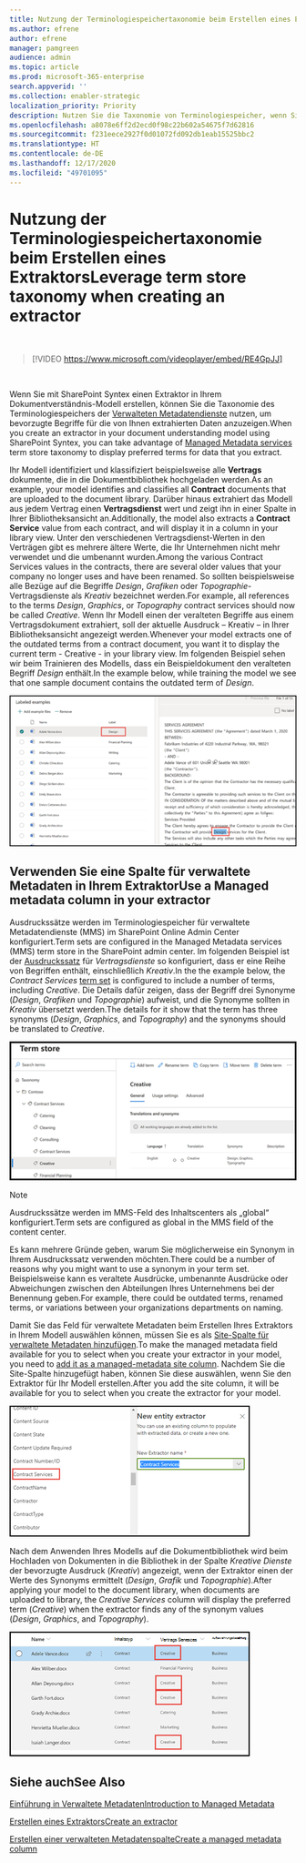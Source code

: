 ```yaml
---
title: Nutzung der Terminologiespeichertaxonomie beim Erstellen eines Extraktors
ms.author: efrene
author: efrene
manager: pamgreen
audience: admin
ms.topic: article
ms.prod: microsoft-365-enterprise
search.appverid: ''
ms.collection: enabler-strategic
localization_priority: Priority
description: Nutzen Sie die Taxonomie von Terminologiespeicher, wenn Sie einen Extraktor in Ihrem Dokumentverständnismodell in Microsoft SharePoint Syntex erstellen.
ms.openlocfilehash: a8078e6ff2d2ecd0f98c22b602a54675f7d62816
ms.sourcegitcommit: f231eece2927f0d01072fd092db1eab15525bbc2
ms.translationtype: HT
ms.contentlocale: de-DE
ms.lasthandoff: 12/17/2020
ms.locfileid: "49701095"
---
```

# <a name="leverage-term-store-taxonomy-when-creating-an-extractor"></a><span data-ttu-id="0939d-103">Nutzung der Terminologiespeichertaxonomie beim Erstellen eines Extraktors</span><span class="sxs-lookup"><span data-stu-id="0939d-103">Leverage term store taxonomy when creating an extractor</span></span>

</br>

> [!VIDEO https://www.microsoft.com/videoplayer/embed/RE4GpJJ]  

</br>

<span data-ttu-id="0939d-104">Wenn Sie mit SharePoint Syntex einen Extraktor in Ihrem Dokumentverständnis-Modell erstellen, können Sie die Taxonomie des Terminologiespeichers der [Verwalteten Metadatendienste](https://docs.microsoft.com/sharepoint/managed-metadata#terms) nutzen, um bevorzugte Begriffe für die von Ihnen extrahierten Daten anzuzeigen.</span><span class="sxs-lookup"><span data-stu-id="0939d-104">When you create an extractor in your document understanding model using SharePoint Syntex, you can take advantage of [Managed Metadata services](https://docs.microsoft.com/sharepoint/managed-metadata#terms) term store taxonomy to display preferred terms for data that you extract.</span></span>  

<span data-ttu-id="0939d-105">Ihr Modell identifiziert und klassifiziert beispielsweise alle **Vertrags** dokumente, die in die Dokumentbibliothek hochgeladen werden.</span><span class="sxs-lookup"><span data-stu-id="0939d-105">As an example, your model identifies and classifies all **Contract** documents that are uploaded to the document library.</span></span>  <span data-ttu-id="0939d-106">Darüber hinaus extrahiert das Modell aus jedem Vertrag einen **Vertragsdienst** wert und zeigt ihn in einer Spalte in Ihrer Bibliotheksansicht an.</span><span class="sxs-lookup"><span data-stu-id="0939d-106">Additionally, the model also extracts a **Contract Service** value from each contract, and will display it in a column in your library view.</span></span> <span data-ttu-id="0939d-107">Unter den verschiedenen Vertragsdienst-Werten in den Verträgen gibt es mehrere ältere Werte, die Ihr Unternehmen nicht mehr verwendet und die umbenannt wurden.</span><span class="sxs-lookup"><span data-stu-id="0939d-107">Among the various Contract Services values in the contracts, there are several older values that your company no longer uses and have been renamed.</span></span> <span data-ttu-id="0939d-108">So sollten beispielsweise alle Bezüge auf die Begriffe *Design*, *Grafiken* oder *Topographie*-Vertragsdienste als *Kreativ* bezeichnet werden.</span><span class="sxs-lookup"><span data-stu-id="0939d-108">For example, all references to the terms *Design*, *Graphics*, or *Topography* contract services should now be called *Creative*.</span></span> <span data-ttu-id="0939d-109">Wenn Ihr Modell einen der veralteten Begriffe aus einem Vertragsdokument extrahiert, soll der aktuelle Ausdruck – Kreativ – in Ihrer Bibliotheksansicht angezeigt werden.</span><span class="sxs-lookup"><span data-stu-id="0939d-109">Whenever your model extracts one of the outdated terms from a contract document, you want it to display the current term - Creative - in your library view.</span></span> <span data-ttu-id="0939d-110">Im folgenden Beispiel sehen wir beim Trainieren des Modells, dass ein Beispieldokument den veralteten Begriff *Design* enthält.</span><span class="sxs-lookup"><span data-stu-id="0939d-110">In the example below, while training the model we see that one sample document contains the outdated term of *Design*.</span></span>

   ![Terminologiespeicher](../media/content-understanding/design.png)</br>

## <a name="use-a-managed-metadata-column-in-your-extractor"></a><span data-ttu-id="0939d-112">Verwenden Sie eine Spalte für verwaltete Metadaten in Ihrem Extraktor</span><span class="sxs-lookup"><span data-stu-id="0939d-112">Use a Managed metadata column in your extractor</span></span>

<span data-ttu-id="0939d-113">Ausdruckssätze werden im Terminologiespeicher für verwaltete Metadatendienste (MMS) im SharePoint Online Admin Center konfiguriert.</span><span class="sxs-lookup"><span data-stu-id="0939d-113">Term sets are configured in the Managed Metadata services (MMS) term store in the SharePoint admin center.</span></span> <span data-ttu-id="0939d-114">Im folgenden Beispiel ist der [Ausdruckssatz](https://docs.microsoft.com/sharepoint/managed-metadata#term-set) für *Vertragsdienste* so konfiguriert, dass er eine Reihe von Begriffen enthält, einschließlich *Kreativ*.</span><span class="sxs-lookup"><span data-stu-id="0939d-114">In the the example below, the *Contract Services* [term set](https://docs.microsoft.com/sharepoint/managed-metadata#term-set) is configured to include a number of terms, including *Creative*.</span></span>  <span data-ttu-id="0939d-115">Die Details dafür zeigen, dass der Begriff drei Synonyme (*Design*, *Grafiken* und *Topographie*) aufweist, und die Synonyme sollten in *Kreativ* übersetzt werden.</span><span class="sxs-lookup"><span data-stu-id="0939d-115">The details for it show that the term has three synonyms (*Design*, *Graphics*, and *Topography*) and the synonyms should be translated to *Creative*.</span></span> 

   ![Ausdruckssatz](../media/content-understanding/term-store.png)</br>

> [!NOTE]
>  <span data-ttu-id="0939d-117">Ausdruckssätze werden im MMS-Feld des Inhaltscenters als „global“ konfiguriert.</span><span class="sxs-lookup"><span data-stu-id="0939d-117">Term sets are configured as global in the MMS field of the content center.</span></span>

<span data-ttu-id="0939d-118">Es kann mehrere Gründe geben, warum Sie möglicherweise ein Synonym in Ihrem Ausdruckssatz verwenden möchten.</span><span class="sxs-lookup"><span data-stu-id="0939d-118">There could be a number of reasons why you might want to use a synonym in your term set.</span></span> <span data-ttu-id="0939d-119">Beispielsweise kann es veraltete Ausdrücke, umbenannte Ausdrücke oder Abweichungen zwischen den Abteilungen Ihres Unternehmens bei der Benennung geben.</span><span class="sxs-lookup"><span data-stu-id="0939d-119">For example, there could be outdated terms, renamed terms, or variations between your organizations departments on naming.</span></span>

<span data-ttu-id="0939d-120">Damit Sie das Feld für verwaltete Metadaten beim Erstellen Ihres Extraktors in Ihrem Modell auswählen können, müssen Sie es als [Site-Spalte für verwaltete Metadaten hinzufügen](https://support.microsoft.com/office/8fad9e35-a618-4400-b3c7-46f02785d27f).</span><span class="sxs-lookup"><span data-stu-id="0939d-120">To make the managed metadata field available for you to select when you create your extractor in your model, you need to [add it as a managed-metadata site column](https://support.microsoft.com/office/8fad9e35-a618-4400-b3c7-46f02785d27f).</span></span> <span data-ttu-id="0939d-121">Nachdem Sie die Site-Spalte hinzugefügt haben, können Sie diese auswählen, wenn Sie den Extraktor für Ihr Modell erstellen.</span><span class="sxs-lookup"><span data-stu-id="0939d-121">After you add the site column, it will be available for you to select when you create the extractor for your model.</span></span>

   ![Vertragsservice](../media/content-understanding/contract-services.png)</br>


<span data-ttu-id="0939d-123">Nach dem Anwenden Ihres Modells auf die Dokumentbibliothek wird beim Hochladen von Dokumenten in die Bibliothek in der Spalte *Kreative Dienste* der bevorzugte Ausdruck (*Kreativ*) angezeigt, wenn der Extraktor einen der Werte des Synonyms ermittelt (*Design*, *Grafik* und *Topographie*).</span><span class="sxs-lookup"><span data-stu-id="0939d-123">After applying your model to the document library, when documents are uploaded to library, the *Creative Services* column will display the preferred term (*Creative*) when the extractor finds any of the synonym values (*Design*, *Graphics*, and *Topography*).</span></span>

   ![Vertragsdienstspalte](../media/content-understanding/creative.png)</br>


## <a name="see-also"></a><span data-ttu-id="0939d-125">Siehe auch</span><span class="sxs-lookup"><span data-stu-id="0939d-125">See Also</span></span>
[<span data-ttu-id="0939d-126">Einführung in Verwaltete Metadaten</span><span class="sxs-lookup"><span data-stu-id="0939d-126">Introduction to Managed Metadata</span></span>](https://docs.microsoft.com/sharepoint/managed-metadata#terms)

[<span data-ttu-id="0939d-127">Erstellen eines Extraktors</span><span class="sxs-lookup"><span data-stu-id="0939d-127">Create an extractor</span></span>](create-an-extractor.md)

[<span data-ttu-id="0939d-128">Erstellen einer verwalteten Metadatenspalte</span><span class="sxs-lookup"><span data-stu-id="0939d-128">Create a managed metadata column</span></span>](https://support.microsoft.com/office/create-a-managed-metadata-column-8fad9e35-a618-4400-b3c7-46f02785d27f?redirectSourcePath=%252farticle%252fc2a06717-8105-4aea-890d-3082853ab7b7&ui=en-US&rs=en-US&ad=US)





